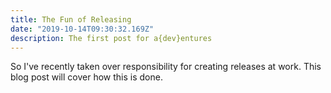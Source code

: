 ```yaml
---
title: The Fun of Releasing
date: "2019-10-14T09:30:32.169Z"
description: The first post for a{dev}entures
---
```


So I've recently taken over responsibility for creating releases at work. This blog post will cover how this is done.
